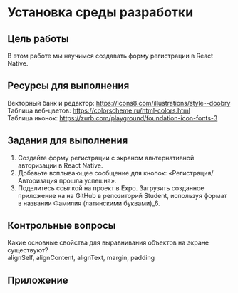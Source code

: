 # Установка среды разработки
## Цель работы
В этом работе мы научимся создавать форму регистрации в React Native. 
## Ресурсы для выполнения
Векторный банк и редактор: https://icons8.com/illustrations/style--doobry  
Таблица веб-цветов: https://colorscheme.ru/html-colors.html  
Таблица иконок: https://zurb.com/playground/foundation-icon-fonts-3  
## Задания для выполнения
1. Создайте форму регистрации с экраном альтернативной авторизации в React Native.  
2. Добавьте всплывающее сообщение для кнопок: «Регистрация/Авторизация прошла успешна».  
3. Поделитесь ссылкой на проект в Expo. Загрузить созданное приложение на на GitHub в репозиторий Student, используя формат в названии Фамилия (латинскими буквами)_6.
## Контрольные вопросы
Какие основные свойства для выравнивания объектов на экране существуют?  
alignSelf, alignContent, alignText, margin, padding
## Приложение

